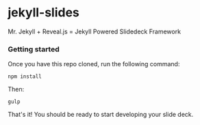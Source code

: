 # jekyll-slides

Mr. Jekyll + Reveal.js = Jekyll Powered Slidedeck Framework

### Getting started

Once you have this repo cloned, run the following command:
```
npm install
```

Then:
```
gulp
```

That's it! You should be ready to start developing your slide deck.

